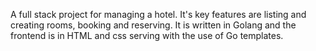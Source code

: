 A full stack project for managing a hotel. It's key features are listing and creating rooms, booking and reserving. It is written in Golang and the frontend is in HTML and css serving with the use of Go templates.
